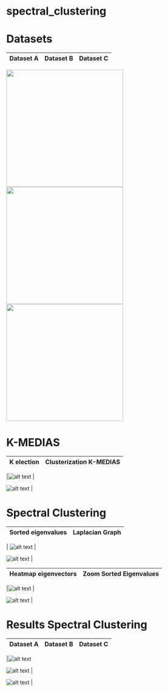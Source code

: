 # spectral_clustering
 
 
# Datasets

|Dataset A|Dataset B|Dataset C|
|---------|---------|---------|

<img src="https://github.com/qwerteleven/spectral_clustering/blob/main/assets/dataset_A.png" width="308">  <img src="https://github.com/qwerteleven/spectral_clustering/blob/main/assets/dataset_B.png" width="308">  <img src="https://github.com/qwerteleven/spectral_clustering/blob/main/assets/dataset_C.png" width="308"> 



# K-MEDIAS

 
|K election|Clusterization K-MEDIAS|
|----------|-----------------------|

|![alt text](https://github.com/qwerteleven/spectral_clustering/blob/main/assets/k-medias_k-inertia.png?raw=true) |
 
![alt text](https://github.com/qwerteleven/spectral_clustering/blob/main/assets/clusterizacion-k-medias.png?raw=true) |
 



# Spectral Clustering

|Sorted eigenvalues|Laplacian Graph|
|------------------|---------------|

| ![alt text](https://github.com/qwerteleven/spectral_clustering/blob/main/assets/autovalores-autovectores-lapaciano.png?raw=true) |
 
![alt text](https://github.com/qwerteleven/spectral_clustering/blob/main/assets/Grafo-laplaciano.png?raw=true) |
 


|Heatmap eigenvectors|Zoom Sorted Eigenvalues|
|--------------------|-----------------------|
 
|![alt text](https://github.com/qwerteleven/spectral_clustering/blob/main/assets/mapa_calor_autovectores_laplaciano.png?raw=true) |
 
![alt text](https://github.com/qwerteleven/spectral_clustering/blob/main/assets/zoom-autovalores.png?raw=true) |


# Results Spectral Clustering

 
|Dataset A|Dataset B|Dataset C|
|---------|---------|---------|

 
|![alt text](https://github.com/qwerteleven/spectral_clustering/blob/main/assets/clasificacion_SC_dataset_A.png?raw=true) 

![alt text](https://github.com/qwerteleven/spectral_clustering/blob/main/assets/clasificacion_SC_dataset_B.png?raw=true) |
 
![alt text](https://github.com/qwerteleven/spectral_clustering/blob/main/assets/clasificacion_SC_dataset_C.png?raw=true) |
 


